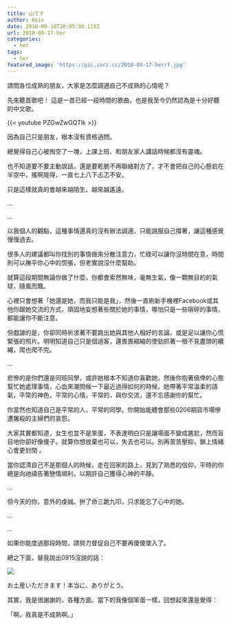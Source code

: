 ```yaml
---
title: 山です
author: Hsin
date: 2018-09-16T20:05:38.115Z
url: 2018-09-17-her
categories:
  - her
tags:
  - her
featured_image: 'https://pic.iorz.cc/2018-09-17-her/f.jpg'
---
```

請問各位成熟的朋友，大家是怎麼調適自己不成熟的心情呢？

<!--more-->

先來聽首歌吧！
這是一首已經一段時間的歌曲，也是我至今仍然認為是十分好聽的中文歌。

{{< youtube PZGwZwGQTlk >}}

因為自己只是朋友，根本沒有資格過問。

總覺得自己心被掏空了一塊，上課上班、和朋友家人講話時候都沒有靈魂。

也不知道要不要主動說話，還是要乾脆不再聯絡對方了，才不會把自己的心懸宕在半空中，搖啊晃得，一直七上八下忐忑不安。

只是這樣就真的會越來越陌生、越來越遙遠。

…

…

以我個人的觀點，這種事情還真的沒有辦法調適，只能說服自己撐著，讓這種感覺慢慢過去。

很多人的建議都叫你找別的事情做來分散注意力，忙碌可以讓你沒時間在意，時間則可以撫平你心中的慌張，但老實說沒什麼幫助。

就算這段期間無論你做了什麼，你都會索然無味，毫無生氣，像一顆無目的的氣球，隨風而飄。

心裡只會想著「她還是她，而我只能是我」，然後一直刷新手機裡Facebook或其他你跟她交流的方式，頑固地妄想著些關於她的事情，哪怕只是一些瑣碎的事情，都能讓你不斷注意。

但戲謔的是，你卻同時祈求著不要跳出她與其他人相好的言論，或是足以讓你心慌緊張的照片。明明知道自己只是個過客，還畏畏縮縮的使勁抓著一根不見盡頭的纜繩，爬也爬不完。

…

悲慘的是你們還是同班同學，或許她根本不知道你喜歡她，然後你抱著僥倖的心態幫忙她處理事情，心血來潮問候一下最近過得如何的時候，她帶著平常溫柔的語氣，平常的神色，平常的心情，平常的，與你交流，還不忘感謝你的幫忙。

你當然也知道自己是平常的人，平常的同學。你開始能體會那些0206期貨市場慘遭屠殺的主婦們的哀怨。

大家其實都知道，女生也並不是笨蛋，不表達明白只是讓場面不變成尷尬，然而盲目地你卻好像傻子。就算你想放棄也可以，失去也可以。別再苦苦壓抑，鎖上情緒心會更封閉
。

當你認清自己不是那個人的時候，走在回家的路上，見到了熟悉的信仰，平時的你總是向祂禱告著戀情順利，以期許自己獲得心神的平靜。

…

但今天的你，意外的虔誠。拚了命三跪九叩，只求能忘了心中的她。

…

…

如果你能度過那段時間，請努力督促自己不要再傻傻墜入了。

總之下面，替我說出0915沒說的話：

![](https://pic.iorz.cc/2018-09-17-her/01.jpg)

お土産いただきます！本当に、ありがとう。

其實，我是很謝謝的，各種方面。當下的我像個笨蛋一樣，回想起來還是覺得：

「啊，我真是不成熟啊。」

